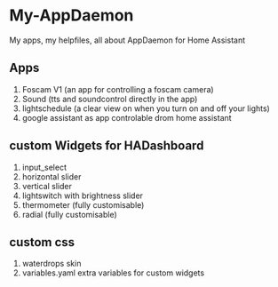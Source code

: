 # My-AppDaemon
My apps, my helpfiles, all about AppDaemon for Home Assistant

## Apps

1) Foscam V1 (an app for controlling a  foscam camera)
2) Sound (tts and soundcontrol directly in the app)
3) lightschedule (a clear view on when you turn on and off your lights)
4) google assistant as app controlable drom home assistant

## custom Widgets for HADashboard

1) input_select
2) horizontal slider
3) vertical slider
4) lightswitch with brightness slider
5) thermometer (fully customisable)
6) radial (fully customisable)

## custom css

1) waterdrops skin
2) variables.yaml extra variables for custom widgets 



